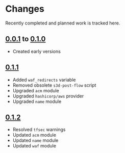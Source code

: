 # Changes
Recently completed and planned work is tracked here.

## [0.0.1](.) to [0.1.0](.)
- Created early versions

## [0.1.1](.)
- Added `waf_redirects` variable
- Removed obsolete `s3d-post-flow` script
- Upgraded `acm` module
- Upgraded `hashicorp/aws` provider
- Upgraded `name` module

## [0.1.2](.)
- Resolved `tfsec` warnings
- Updated `acm` module
- Updated `name` module
- Updated `waf` module
